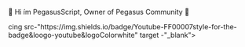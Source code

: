 💫 Hi ím PegasusScript, Owner of Pegasus Community 💫




<div>
<a href- "https://www.youtube.com/channel/UC0zNjzCbBZZNHvWqyRgQjvw" target-"_blank">cing src-"https://img.shields.io/badge/Youtube-FF00007style-for-the-badge&loogo-youtube&logoColorwhite" target -"_blank"></a>
